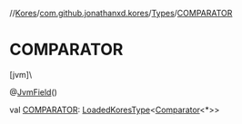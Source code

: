 //[Kores](../../../index.md)/[com.github.jonathanxd.kores](../index.md)/[Types](index.md)/[COMPARATOR](-c-o-m-p-a-r-a-t-o-r.md)

# COMPARATOR

[jvm]\

@[JvmField](https://kotlinlang.org/api/latest/jvm/stdlib/kotlin.jvm/-jvm-field/index.html)()

val [COMPARATOR](-c-o-m-p-a-r-a-t-o-r.md): [LoadedKoresType](../../com.github.jonathanxd.kores.type/-loaded-kores-type/index.md)<[Comparator](https://docs.oracle.com/javase/8/docs/api/java/util/Comparator.html)<*>>
